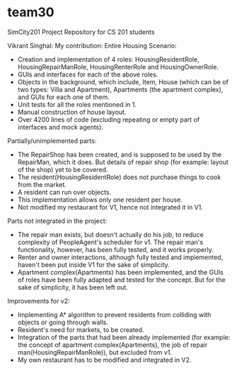 team30
======

SimCity201 Project Repository for CS 201 students

Vikrant Singhal:
My contribution:
Entire Housing Scenario:
+ Creation and implementation of 4 roles: HousingResidentRole, HousingRepairManRole, HousingRenterRole and HousingOwnerRole.
+ GUIs and interfaces for each of the above roles.
+ Objects in the background, which include, Item, House (which can be of two types: Villa and Apartment), Apartments (the apartment complex), and GUIs for each one of them.
+ Unit tests for all the roles mentioned in 1.
+ Manual construction of house layout.
+ Over 4200 lines of code (excluding repeating or empty part of interfaces and mock agents).

Partially/unimplemented parts:
+ The RepairShop has been created, and is supposed to be used by the RepairMan, which it does. But details of repair shop (for example: layout of the shop) yet to be covered.
+ The resident(HousingResidentRole) does not purchase things to cook from the market.
+ A resident can run over objects.
+ This implementation allows only one resident per house.
+ Not modified my restaurant for V1, hence not integrated it in V1.

Parts not integrated in the project:
+ The repair man exists, but doesn't actually do his job, to reduce complexity of PeopleAgent's scheduler for v1. The repair man's functionality, however, has been fully tested, and it works properly.
+ Renter and owner interactions, although fully tested and implemented, haven't been put inside V1 for the sake of simplicity.
+ Apartment complex(Apartments) has been implemented, and the GUIs of roles have been fully adapted and tested for the concept. But for the sake of simplicity, it has been left out.

Improvements for v2:
+ Implementing A* algorithm to prevent residents from colliding with objects or going through walls.
+ Resident's need for markets, to be created.
+ Integration of the parts that had been already implemented (for example: the concept of apartment complex(Apartments), the job of repair man(HousingRepairManRole)), but excluded from v1.
+ My own restaurant has to be modified and integrated in V2.
